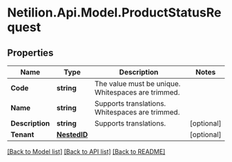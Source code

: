 # Netilion.Api.Model.ProductStatusRequest
## Properties

Name | Type | Description | Notes
------------ | ------------- | ------------- | -------------
**Code** | **string** | The value must be unique. Whitespaces are trimmed. | 
**Name** | **string** | Supports translations. Whitespaces are trimmed. | 
**Description** | **string** | Supports translations. | [optional] 
**Tenant** | [**NestedID**](NestedID.md) |  | [optional] 

[[Back to Model list]](../README.md#documentation-for-models) [[Back to API list]](../README.md#documentation-for-api-endpoints) [[Back to README]](../README.md)

